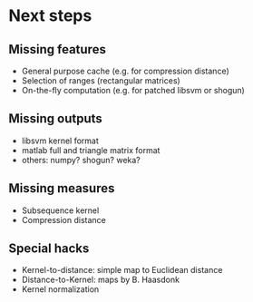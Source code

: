 
# Next steps

## Missing features

+ General purpose cache (e.g. for compression distance)
+ Selection of ranges (rectangular matrices)
+ On-the-fly computation (e.g. for patched libsvm or shogun)

## Missing outputs

+ libsvm kernel format
+ matlab full and triangle matrix format
+ others: numpy? shogun? weka?

## Missing measures

+ Subsequence kernel
+ Compression distance

## Special hacks

+ Kernel-to-distance: simple map to Euclidean distance
+ Distance-to-Kernel: maps by B. Haasdonk 
+ Kernel normalization 
